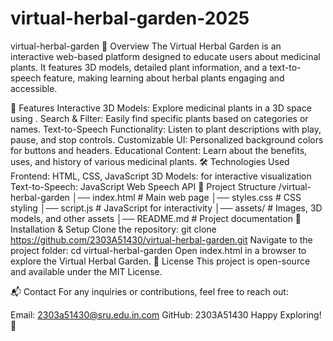 # virtual-herbal-garden-2025
virtual-herbal-garden
🌿 Overview
The Virtual Herbal Garden is an interactive web-based platform designed to educate users about medicinal plants. It features 3D models, detailed plant information, and a text-to-speech feature, making learning about herbal plants engaging and accessible.

🚀 Features
Interactive 3D Models: Explore medicinal plants in a 3D space using <model-viewer>.
Search & Filter: Easily find specific plants based on categories or names.
Text-to-Speech Functionality: Listen to plant descriptions with play, pause, and stop controls.
Customizable UI: Personalized background colors for buttons and headers.
Educational Content: Learn about the benefits, uses, and history of various medicinal plants.
🛠️ Technologies Used
Frontend: HTML, CSS, JavaScript
3D Models: <model-viewer> for interactive visualization
Text-to-Speech: JavaScript Web Speech API
📂 Project Structure
/virtual-herbal-garden
│── index.html        # Main web page
│── styles.css        # CSS styling
│── script.js         # JavaScript for interactivity
│── assets/           # Images, 3D models, and other assets
│── README.md         # Project documentation
📌 Installation & Setup
Clone the repository:
git clone https://github.com/2303A51430/virtual-herbal-garden.git
Navigate to the project folder:
cd virtual-herbal-garden
Open index.html in a browser to explore the Virtual Herbal Garden.
📜 License
This project is open-source and available under the MIT License.

📬 Contact
For any inquiries or contributions, feel free to reach out:

Email: 2303a51430@sru.edu.in.com
GitHub: 2303A51430
Happy Exploring! 🌱
